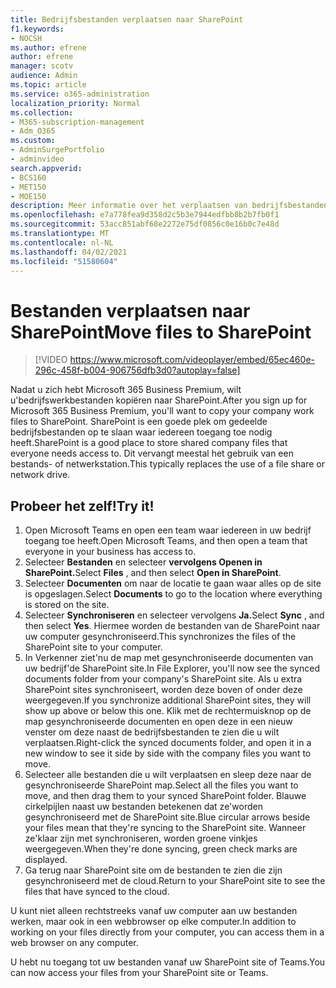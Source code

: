 ```yaml
---
title: Bedrijfsbestanden verplaatsen naar SharePoint
f1.keywords:
- NOCSH
ms.author: efrene
author: efrene
manager: scotv
audience: Admin
ms.topic: article
ms.service: o365-administration
localization_priority: Normal
ms.collection:
- M365-subscription-management
- Adm_O365
ms.custom:
- AdminSurgePortfolio
- adminvideo
search.appverid:
- BCS160
- MET150
- MOE150
description: Meer informatie over het verplaatsen van bedrijfsbestanden naar SharePoint.
ms.openlocfilehash: e7a778fea9d358d2c5b3e7944edfbb8b2b7fb0f1
ms.sourcegitcommit: 53acc851abf68e2272e75df0856c0e16b0c7e48d
ms.translationtype: MT
ms.contentlocale: nl-NL
ms.lasthandoff: 04/02/2021
ms.locfileid: "51580604"
---
```

# <a name="move-files-to-sharepoint"></a><span data-ttu-id="26fe4-103">Bestanden verplaatsen naar SharePoint</span><span class="sxs-lookup"><span data-stu-id="26fe4-103">Move files to SharePoint</span></span>

> [!VIDEO https://www.microsoft.com/videoplayer/embed/65ec460e-296c-458f-b004-906756dfb3d0?autoplay=false]

<span data-ttu-id="26fe4-104">Nadat u zich hebt Microsoft 365 Business Premium, wilt u&#39;bedrijfswerkbestanden kopiëren naar SharePoint.</span><span class="sxs-lookup"><span data-stu-id="26fe4-104">After you sign up for Microsoft 365 Business Premium, you&#39;ll want to copy your company work files to SharePoint.</span></span> <span data-ttu-id="26fe4-105">SharePoint is een goede plek om gedeelde bedrijfsbestanden op te slaan waar iedereen toegang toe nodig heeft.</span><span class="sxs-lookup"><span data-stu-id="26fe4-105">SharePoint is a good place to store shared company files that everyone needs access to.</span></span> <span data-ttu-id="26fe4-106">Dit vervangt meestal het gebruik van een bestands- of netwerkstation.</span><span class="sxs-lookup"><span data-stu-id="26fe4-106">This typically replaces the use of a file share or network drive.</span></span>

## <a name="try-it"></a><span data-ttu-id="26fe4-107">Probeer het zelf!</span><span class="sxs-lookup"><span data-stu-id="26fe4-107">Try it!</span></span>

1. <span data-ttu-id="26fe4-108">Open Microsoft Teams en open een team waar iedereen in uw bedrijf toegang toe heeft.</span><span class="sxs-lookup"><span data-stu-id="26fe4-108">Open Microsoft Teams, and then open a team that everyone in your business has access to.</span></span>
2. <span data-ttu-id="26fe4-109">Selecteer **Bestanden** en selecteer **vervolgens Openen in SharePoint.**</span><span class="sxs-lookup"><span data-stu-id="26fe4-109">Select  **Files** , and then select  **Open in SharePoint**.</span></span>
3. <span data-ttu-id="26fe4-110">Selecteer  **Documenten** om naar de locatie te gaan waar alles op de site is opgeslagen.</span><span class="sxs-lookup"><span data-stu-id="26fe4-110">Select  **Documents** to go to the location where everything is stored on the site.</span></span>
4. <span data-ttu-id="26fe4-111">Selecteer **Synchroniseren** en selecteer vervolgens **Ja.**</span><span class="sxs-lookup"><span data-stu-id="26fe4-111">Select  **Sync** , and then select  **Yes**.</span></span> <span data-ttu-id="26fe4-112">Hiermee worden de bestanden van de SharePoint naar uw computer gesynchroniseerd.</span><span class="sxs-lookup"><span data-stu-id="26fe4-112">This synchronizes the files of the SharePoint site to your computer.</span></span>
5. <span data-ttu-id="26fe4-113">In Verkenner ziet&#39;nu de map met gesynchroniseerde documenten van uw bedrijf&#39;de SharePoint site.</span><span class="sxs-lookup"><span data-stu-id="26fe4-113">In File Explorer, you&#39;ll now see the synced documents folder from your company&#39;s SharePoint site.</span></span> <span data-ttu-id="26fe4-114">Als u extra SharePoint sites synchroniseert, worden deze boven of onder deze weergegeven.</span><span class="sxs-lookup"><span data-stu-id="26fe4-114">If you synchronize additional SharePoint sites, they will show up above or below this one.</span></span> <span data-ttu-id="26fe4-115">Klik met de rechtermuisknop op de map gesynchroniseerde documenten en open deze in een nieuw venster om deze naast de bedrijfsbestanden te zien die u wilt verplaatsen.</span><span class="sxs-lookup"><span data-stu-id="26fe4-115">Right-click the synced documents folder, and open it in a new window to see it side by side with the company files you want to move.</span></span>
6. <span data-ttu-id="26fe4-116">Selecteer alle bestanden die u wilt verplaatsen en sleep deze naar de gesynchroniseerde SharePoint map.</span><span class="sxs-lookup"><span data-stu-id="26fe4-116">Select all the files you want to move, and then drag them to your synced SharePoint folder.</span></span> <span data-ttu-id="26fe4-117">Blauwe cirkelpijlen naast uw bestanden betekenen dat ze&#39;worden gesynchroniseerd met de SharePoint site.</span><span class="sxs-lookup"><span data-stu-id="26fe4-117">Blue circular arrows beside your files mean that they&#39;re syncing to the SharePoint site.</span></span> <span data-ttu-id="26fe4-118">Wanneer ze&#39;klaar zijn met synchroniseren, worden groene vinkjes weergegeven.</span><span class="sxs-lookup"><span data-stu-id="26fe4-118">When they&#39;re done syncing, green check marks are displayed.</span></span>
7. <span data-ttu-id="26fe4-119">Ga terug naar SharePoint site om de bestanden te zien die zijn gesynchroniseerd met de cloud.</span><span class="sxs-lookup"><span data-stu-id="26fe4-119">Return to your SharePoint site to see the files that have synced to the cloud.</span></span>

<span data-ttu-id="26fe4-120">U kunt niet alleen rechtstreeks vanaf uw computer aan uw bestanden werken, maar ook in een webbrowser op elke computer.</span><span class="sxs-lookup"><span data-stu-id="26fe4-120">In addition to working on your files directly from your computer, you can access them in a web browser on any computer.</span></span>

<span data-ttu-id="26fe4-121">U hebt nu toegang tot uw bestanden vanaf uw SharePoint site of Teams.</span><span class="sxs-lookup"><span data-stu-id="26fe4-121">You can now access your files from your SharePoint site or Teams.</span></span>